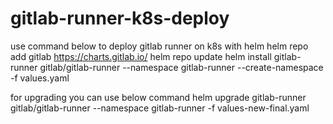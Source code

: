 # gitlab-runner-k8s-deploy

use command below to deploy gitlab runner on k8s with helm
helm repo add gitlab https://charts.gitlab.io/
helm repo update
helm install gitlab-runner gitlab/gitlab-runner   --namespace gitlab-runner   --create-namespace   -f values.yaml

for upgrading you can use below command
helm upgrade gitlab-runner gitlab/gitlab-runner   --namespace gitlab-runner   -f values-new-final.yaml 
